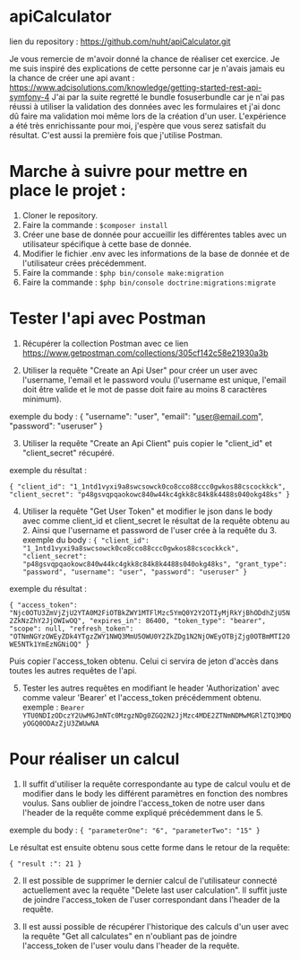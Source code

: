 # apiCalculator

lien du repository : https://github.com/nuht/apiCalculator.git

Je vous remercie de m'avoir donné la chance de réaliser cet exercice. Je me suis inspiré des explications de cette personne car je n'avais jamais eu la chance de créer une api avant : https://www.adcisolutions.com/knowledge/getting-started-rest-api-symfony-4 
J'ai par la suite regretté le bundle fosuserbundle car je n'ai pas réussi à utiliser la validation des données avec les formulaires et j'ai donc dû faire ma validation moi même lors de la création d'un user. L'expérience a été très enrichissante pour moi, j'espère que vous serez satisfait du résultat.
C'est aussi la première fois que j'utilise Postman.

# Marche à suivre pour mettre en place le projet :

1. Cloner le repository.
2. Faire la commande : `$composer install`
3. Créer une base de donnée pour accueillir les différentes tables avec un utilisateur spécifique à cette base de donnée.
4. Modifier le fichier .env avec les informations de la base de donnée et de l'utilisateur crées précédemment.
5. Faire la commande : `$php bin/console make:migration`
6. Faire la commande : `$php bin/console doctrine:migrations:migrate`

# Tester l'api avec Postman

1. Récupérer la collection Postman avec ce lien https://www.getpostman.com/collections/305cf142c58e21930a3b

2. Utiliser la requête "Create an Api User" pour créer un user avec l'username, l'email et le password voulu (l'username est unique, l'email doit être valide et le mot de passe doit faire au moins 8 caractères minimum).

exemple du body :
{
	"username": "user",
	"email": "user@email.com",
	"password": "useruser"
}

3. Utiliser la requête "Create an Api Client" puis copier le "client_id" et "client_secret" récupéré.

exemple du résultat : 

`{
    "client_id": "1_1ntd1vyxi9a8swcsowck0co8cco88ccc0gwkos88cscockkck",
    "client_secret": "p48gsvqpqaokowc840w44kc4gkk8c84k8k4488s040okg48ks"
}`

4. Utiliser la requête "Get User Token" et modifier le json dans le body avec comme client_id et client_secret le résultat de la requête obtenu au 2.
Ainsi que l'username et password de l'user crée à la requête du 3. 
exemple du body :
`{
    "client_id": "1_1ntd1vyxi9a8swcsowck0co8cco88ccc0gwkos88cscockkck",
    "client_secret": "p48gsvqpqaokowc840w44kc4gkk8c84k8k4488s040okg48ks",
    "grant_type": "password",
    "username": "user",
    "password": "useruser"
}`

exemple du résultat :

`{
    "access_token": "Njc0OTU3ZmVjZjU2YTA0M2FiOTBkZWY1MTFlMzc5YmQ0Y2Y2OTIyMjRkYjBhODdhZjU5N2ZkNzZhY2JjOWIwOQ",
    "expires_in": 86400,
    "token_type": "bearer",
    "scope": null,
    "refresh_token": "OTNmNGYzOWEyZDk4YTgzZWY1NWQ3MmU5OWU0Y2ZkZDg1N2NjOWEyOTBjZjg0OTBmMTI2OWE5NTk1YmEzNGNiOQ"
}`

Puis copier l'access_token obtenu. Celui ci servira de jeton d'accès dans toutes les autres requêtes de l'api.

5. Tester les autres requêtes en modifiant le header 'Authorization' avec comme valeur 'Bearer' et l'access_token précédemment obtenu.
exemple : `Bearer YTU0NDIzODczY2UwMGJmNTc0MzgzNDg0ZGQ2N2JjMzc4MDE2ZTNmNDMwMGRlZTQ3MDQyOGQ0ODAzZjU3ZWUwNA`

# Pour réaliser un calcul

1. Il suffit d'utiliser la requête correspondante au type de calcul voulu et de modifier dans le body les différent paramètres en fonction des nombres voulus. Sans oublier de joindre l'access_token de notre user dans l'header de la requête comme expliqué précédemment dans le 5.

exemple du body :
`{
    "parameterOne": "6",
    "parameterTwo": "15"
}`

Le résultat est ensuite obtenu sous cette forme dans le retour de la requête:

`{
    "result :": 21
}`

2. Il est possible de supprimer le dernier calcul de l'utilisateur connecté actuellement avec la requête "Delete last user calculation". Il suffit juste de joindre l'access_token de l'user correspondant dans l'header de la requête.

3. Il est aussi possible de récupérer l'historique des calculs d'un user avec la requête "Get all calculates" en n'oubliant pas de joindre l'access_token de l'user voulu dans l'header de la requête.

